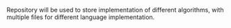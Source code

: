 Repository will be used to store implementation of different algorithms, with multiple files for different language implementation. 
